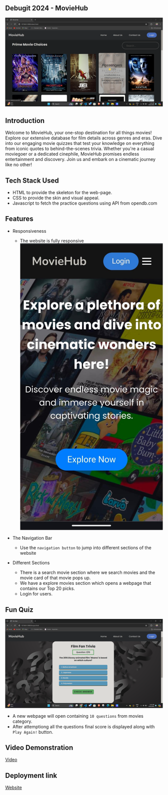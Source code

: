 ## Debugit 2024 - MovieHub
![Website Preview](img/Screenshot%20(17).png "MovieHub")

## Introduction
Welcome to MovieHub, your one-stop destination for all things movies! Explore our extensive database for film details across genres and eras. Dive into our engaging movie quizzes that test your knowledge on everything from iconic quotes to behind-the-scenes trivia. Whether you're a casual moviegoer or a dedicated cinephile, MovieHub promises endless entertainment and discovery. Join us and embark on a cinematic journey like no other!

## Tech Stack Used
  - HTML to provide the skeleton for the web-page.
  - CSS to provide the skin and visual appeal.
  - Javascript to fetch the practice questions using API from opendb.com

## Features
- Responsiveness
  - The website is fully responsive
![Website Preview](img/Responsive.jpg "Responsive on all screen sizes")
  
- The Navigation Bar
   - Use the `navigation button` to jump into different sections of the website
- Different Sections
   - There is a search movie section where we search movies and the movie card of that movie pops up.
   - We have a explore movies section which opens a webpage that contains our Top 20 picks.
   - Login for users.

## Fun Quiz
![Website Preview](img/Screenshot%20(18).png "Fun Quiz")
   - A new webpage will open containing `10 questions` from movies category.
   - After attemptiong all the questions final score is displayed along with `Play Again!` button.
  
## Video Demonstration
[Video](https://drive.google.com/file/d/1aAe8GVYakUlUgmHrMjwS3zomyAGASLls/view?usp=drive_link)

## Deployment link 
[Website](https://mockzeta.github.io/MovieHub/)